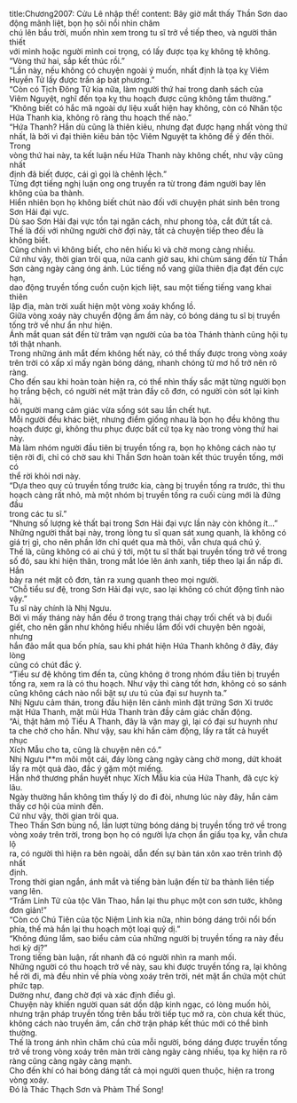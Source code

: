 title:Chương2007: Cửu Lê nhập thế!
content:
Bây giờ mắt thấy Thần Sơn dao động mãnh liệt, bọn họ sôi nổi nhìn chăm<br>chú lên bầu trời, muốn nhìn xem trong tu sĩ trở về tiếp theo, và người thân thiết<br>với mình hoặc người mình coi trọng, có lấy được tọa kỵ không tệ không.<br>“Vòng thứ hai, sắp kết thúc rồi.”<br>“Lần này, nếu không có chuyện ngoài ý muốn, nhất định là tọa kỵ Viêm<br>Huyền Tử lấy được trấn áp bát phương.”<br>“Còn có Tịch Đông Tử kia nữa, làm người thứ hai trong danh sách của<br>Viêm Nguyệt, nghĩ đến tọa kỵ thu hoạch được cũng không tầm thường.”<br>“Không biết có hắc mã ngoài dự liệu xuất hiện hay không, còn có Nhân tộc<br>Hứa Thanh kia, không rõ ràng thu hoạch thế nào.”<br>“Hứa Thanh? Hắn dù cũng là thiên kiêu, nhưng đạt được hạng nhất vòng thứ<br>nhất, là bởi vì đại thiên kiêu bản tộc Viêm Nguyệt ta không để ý đến thôi. Trong<br>vòng thứ hai này, ta kết luận nếu Hứa Thanh này không chết, như vậy cũng nhất<br>định đã biết được, cái gì gọi là chênh lệch.”<br>Từng đợt tiếng nghị luận ong ong truyền ra từ trong đám người bay lên<br>không của ba thành.<br>Hiển nhiên bọn họ không biết chút nào đối với chuyện phát sinh bên trong<br>Sơn Hải đại vực.<br>Dù sao Sơn Hải đại vực tồn tại ngăn cách, như phong tỏa, cắt đứt tất cả.<br>Thế là đối với những người chờ đợi này, tất cả chuyện tiếp theo đều là<br>không biết.<br>Cũng chính vì không biết, cho nên hiếu kì và chờ mong càng nhiều.<br>Cứ như vậy, thời gian trôi qua, nửa canh giờ sau, khi chùm sáng đến từ Thần<br>Sơn càng ngày càng óng ánh. Lúc tiếng nổ vang giữa thiên địa đạt đến cực hạn,<br>dao động truyền tống cuồn cuộn kịch liệt, sau một tiếng tiếng vang khai thiên<br>lập địa, màn trời xuất hiện một vòng xoáy khổng lồ.<br>Giữa vòng xoáy này chuyển động ầm ầm này, có bóng dáng tu sĩ bị truyền<br>tống trở về như ẩn như hiện.<br>Ánh mắt quan sát đến từ trăm vạn người của ba tòa Thánh thành cũng hội tụ<br>tới thật nhanh.<br>Trong những ánh mắt đếm không hết này, có thể thấy được trong vòng xoáy<br>trên trời có xấp xỉ mấy ngàn bóng dáng, nhanh chóng từ mơ hồ trở nên rõ ràng.<br>Cho đến sau khi hoàn toàn hiện ra, có thể nhìn thấy sắc mặt từng người bọn<br>họ trắng bệch, có người nét mặt tràn đầy cô đơn, có người còn sót lại kinh hãi,<br>có người mang cảm giác vừa sống sót sau lần chết hụt.<br>Mỗi người đều khác biệt, nhưng điểm giống nhau là bọn họ đều không thu<br>hoạch được gì, không thu phục được bất cứ tọa kỵ nào trong vòng thứ hai này.<br>Mà làm nhóm người đầu tiên bị truyền tống ra, bọn họ không cách nào tự<br>tiện rời đi, chỉ có chờ sau khi Thần Sơn hoàn toàn kết thúc truyền tống, mới có<br>thể rời khỏi nơi này.<br>“Dựa theo quy củ truyền tống trước kia, càng bị truyền tống ra trước, thì thu<br>hoạch càng rất nhỏ, mà một nhóm bị truyền tống ra cuối cùng mới là đứng đầu<br>trong các tu sĩ.”<br>“Nhưng số lượng kẻ thất bại trong Sơn Hải đại vực lần này còn không ít…”<br>Những người thất bại này, trong lòng tu sĩ quan sát xung quanh, là không có<br>giá trị gì, cho nên phần lớn chỉ quét qua mà thôi, vẫn chưa quá chú ý.<br>Thế là, cũng không có ai chú ý tới, một tu sĩ thất bại truyền tống trở về trong<br>số đó, sau khi hiện thân, trong mắt lóe lên ánh xanh, tiếp theo lại ẩn nấp đi. Hắn<br>bày ra nét mặt cô đơn, tản ra xung quanh theo mọi người.<br>“Chỗ tiểu sư đệ, trong Sơn Hải đại vực, sao lại không có chút động tĩnh nào<br>vậy.”<br>Tu sĩ này chính là Nhị Ngưu.<br>Bởi vì mấy tháng này hắn đều ở trong trạng thái chạy trối chết và bị đuổi<br>giết, cho nên gần như không hiểu nhiều lắm đối với chuyện bên ngoài, nhưng<br>hắn đảo mắt qua bốn phía, sau khi phát hiện Hứa Thanh không ở đây, đáy lòng<br>cũng có chút đắc ý.<br>“Tiểu sư đệ không tìm đến ta, cũng không ở trong nhóm đầu tiên bị truyền<br>tống ra, xem ra là có thu hoạch. Như vậy thì càng tốt hơn, không có so sánh<br>cũng không cách nào nổi bật sự ưu tú của đại sư huynh ta.”<br>Nhị Ngưu cảm thán, trong đầu hiện lên cảnh mình đặt trứng Sơn Xi trước<br>mặt Hứa Thanh, mặt mũi Hứa Thanh tràn đầy cảm giác chấn động.<br>“Ai, thật hâm mộ Tiểu A Thanh, đây là vận may gì, lại có đại sư huynh như<br>ta che chở cho hắn. Như vậy, sau khi hắn cảm động, lấy ra tất cả huyết nhục<br>Xích Mẫu cho ta, cũng là chuyện nên có.”<br>Nhị Ngưu l**m môi một cái, đáy lòng càng ngày càng chờ mong, dứt khoát<br>lấy ra một quả đào, đắc ý gặm một miếng.<br>Hắn nhớ thương phần huyết nhục Xích Mẫu kia của Hứa Thanh, đã cực kỳ<br>lâu.<br>Ngày thường hắn không tìm thấy lý do đi đòi, nhưng lúc này đây, hắn cảm<br>thấy cơ hội của mình đến.<br>Cứ như vậy, thời gian trôi qua.<br>Theo Thần Sơn bùng nổ, lần lượt từng bóng dáng bị truyền tống trở về trong<br>vòng xoáy trên trời, trong bọn họ có người lựa chọn ẩn giấu tọa kỵ, vẫn chưa lộ<br>ra, có người thì hiện ra bên ngoài, dẫn đến sự bàn tán xôn xao trên trình độ nhất<br>định.<br>Trong thời gian ngắn, ánh mắt và tiếng bàn luận đến từ ba thành liên tiếp<br>vang lên.<br>“Trầm Linh Tử của tộc Vân Thao, hắn lại thu phục một con sơn tước, không<br>đơn giản!”<br>“Còn có Chú Tiên của tộc Niệm Linh kia nữa, nhìn bóng dáng trôi nổi bốn<br>phía, thế mà hắn lại thu hoạch một loại quỷ dị.”<br>“Không đúng lắm, sao biểu cảm của những người bị truyền tống ra này đều<br>hơi kỳ dị?”<br>Trong tiếng bàn luận, rất nhanh đã có người nhìn ra manh mối.<br>Những người có thu hoạch trở về này, sau khi được truyền tống ra, lại không<br>hề rời đi, mà đều nhìn về phía vòng xoáy trên trời, nét mặt ẩn chứa một chút<br>phức tạp.<br>Dường như, đang chờ đợi và xác định điều gì.<br>Chuyện này khiến người quan sát dồn dập kinh ngạc, có lòng muốn hỏi,<br>nhưng trận pháp truyền tống trên bầu trời tiếp tục mở ra, còn chưa kết thúc,<br>không cách nào truyền âm, cần chờ trận pháp kết thúc mới có thể bình thường.<br>Thế là trong ánh nhìn chăm chú của mỗi người, bóng dáng được truyền tống<br>trở về trong vòng xoáy trên màn trời càng ngày càng nhiều, tọa kỵ hiện ra rõ<br>ràng cũng càng ngày càng mạnh.<br>Cho đến khí có hai bóng dáng tất cả mọi người quen thuộc, hiện ra trong<br>vòng xoáy.<br>Đó là Thác Thạch Sơn và Phàm Thế Song!